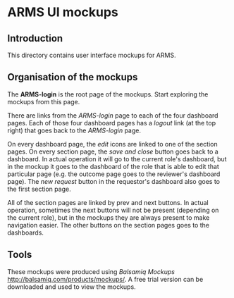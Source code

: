 ARMS UI mockups
===============

Introduction
------------

This directory contains user interface mockups for ARMS.

Organisation of the mockups
---------------------------

The **ARMS-login** is the root page of the mockups. Start exploring
the mockups from this page.

There are links from the _ARMS-login_ page to each of the four
dashboard pages. Each of those four dashboard pages has a _logout_
link (at the top right) that goes back to the _ARMS-login_ page.

On every dashboard page, the _edit_ icons are linked to one of the
section pages. On every section page, the _save and close_ button goes
back to a dashboard. In actual operation it will go to the current
role's dashboard, but in the mockup it goes to the dashboard of the
role that is able to edit that particular page (e.g. the outcome page
goes to the reviewer's dashboard page). The _new request_ button in
the requestor's dashboard also goes to the first section page.

All of the section pages are linked by prev and next buttons. In
actual operation, sometimes the next buttons will not be present
(depending on the current role), but in the mockups they are always
present to make navigation easier. The other buttons on the section
pages goes to the dashboards.

Tools
-----

These mockups were produced using _Balsamiq Mockups_
<http://balsamiq.com/products/mockups/>. A free trial version can be
downloaded and used to view the mockups.
